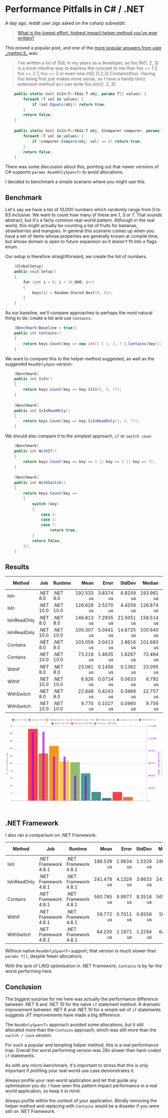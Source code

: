 # Performance Pitfalls in C# / .NET

A day ago, reddit user zigs asked on the csharp subreddit:

> [What is the lowest effort, highest impact helper method you've ever written?](https://np.reddit.com/r/csharp/comments/1mkrlcc/what_is_the_lowest_effort_highest_impact_helper/)


This proved a popular post, and one of the [more popular answers from user \_mattmc3\_](https://np.reddit.com/r/csharp/comments/1mkrlcc/what_is_the_lowest_effort_highest_impact_helper/n7kuuii/) was:

> I've written a lot of SQL in my years as a developer, so foo IN(1, 2, 3) is a more intuitive way to express the concept to me than foo == 1 || foo == 2 || foo == 3 or even new int[] {1,2,3}.Contains(foo). Having foo being first just makes more sense, so I have a handy IsIn() extension method so I can write foo.IsIn(1, 2, 3):

``` csharp
    public static bool IsIn<T>(this T obj, params T[] values) {
        foreach (T val in values) {
            if (val.Equals(obj)) return true;
        }
        return false;
    }

    public static bool IsIn<T>(this T obj, IComparer comparer, params T[] values) {
        foreach (T val in values) {
            if (comparer.Compare(obj, val) == 0) return true;
        }
        return false;
    }
```

There was some discussion about this, pointing out that newer versions of C# supports `params ReadOnlySpan<T>` to avoid allocations.

I decided to benchmark a simple scenario where you might use this.

## Benchmark

Let's say we have a list of 10,000 numbers which randomly range from 0 to 63 inclusive. We want to count how many of these are 1, 3 or 7.  That sounds abstract, but it's a fairly common real-world pattern. Although in the real world, this might actually be counting a list of fruits for bananas, strawberries and mangoes. In general this scenario comes up when you have a set of items whose properties are generally known at compile time, but whose domain is open to future expansion so it doesn't fit into a flags enum.

Our setup is therefore straightforward, we create the list of numbers.

```csharp
    [GlobalSetup]
    public void Setup()
    {
        for (int i = 0; i < 10_000; i++)
        {
            keys[i] = Random.Shared.Next(0, 63);
        }
    }
```

As our baseline, we'll compare approaches to perhaps the most natural thing to do: create a list and use `Contains`:

```csharp
    [Benchmark(Baseline = true)]
    public int Contains()
    {
        return keys.Count(key => new int[] { 1, 3, 7 }.Contains(key));
    }
```

We want to compare this to the helper method suggested, as well as the suggested `ReadOnlySpan` version:

```csharp
    [Benchmark]
    public int IsIn()
    {
        return keys.Count(key => key.IsIn(1, 3, 7));
    }

    [Benchmark]
    public int IsInReadOnly()
    {
        return keys.Count(key => key.IsInReadOnly(1, 3, 7));
    }
```

We should also compare it to the simplest approach, `if` or `switch case`:

```csharp
    [Benchmark]
    public int WithIf()
    {
        return keys.Count(key => key == 1 || key == 3 || key == 7);
    }

    [Benchmark]
    public int WithSwitch()
    {
        return keys.Count(key =>
        {
            switch (key)
            {
                case 1:
                case 3:
                case 7:
                    return true;
            }
            return false;
        });
    }
```

## Results

| Method       | Job        | Runtime    | Mean       | Error     | StdDev     | Median     | Ratio | RatioSD | Gen0     | Allocated | Alloc Ratio |
|------------- |----------- |----------- |-----------:|----------:|-----------:|-----------:|------:|--------:|---------:|----------:|------------:|
| IsIn         | .NET 8.0   | .NET 8.0   | 192.533 us | 3.8374 us |  6.8209 us | 193.961 us |  1.87 |    0.08 | 132.3242 | 1107792 B |       2.769 |
| IsIn         | .NET 10.0  | .NET 10.0  | 126.626 us | 2.5270 us |  4.4259 us | 126.874 us |  1.23 |    0.05 | 132.5684 | 1109488 B |       2.773 |
| IsInReadOnly | .NET 8.0   | .NET 8.0   | 146.813 us | 7.2935 us | 21.5051 us | 158.514 us |  1.43 |    0.21 |  84.7168 |  708872 B |       1.772 |
| IsInReadOnly | .NET 10.0  | .NET 10.0  | 105.307 us | 5.0441 us | 14.8725 us | 100.645 us |  1.02 |    0.15 |  84.7168 |  708696 B |       1.772 |
| Contains     | .NET 8.0   | .NET 8.0   | 103.059 us | 2.0413 us |  2.8616 us | 101.683 us |  1.00 |    0.04 |  47.7295 |  400032 B |       1.000 |
| Contains     | .NET 10.0  | .NET 10.0  |  73.218 us | 1.4635 us |  1.6267 us |  72.464 us |  0.71 |    0.02 |  47.7295 |  400000 B |       1.000 |
| WithIf       | .NET 8.0   | .NET 8.0   |  23.081 us | 0.1456 us |  0.1362 us |  23.095 us |  0.22 |    0.01 |        - |      32 B |       0.000 |
| WithIf       | .NET 10.0  | .NET 10.0  |   6.826 us | 0.0714 us |  0.0633 us |   6.792 us |  0.07 |    0.00 |        - |         - |       0.000 |
| WithSwitch   | .NET 8.0   | .NET 8.0   |  22.848 us | 0.4243 us |  0.3969 us |  22.757 us |  0.22 |    0.01 |        - |      32 B |       0.000 |
| WithSwitch   | .NET 10.0  | .NET 10.0  |   9.770 us | 0.1027 us |  0.0960 us |   9.756 us |  0.09 |    0.00 |        - |         - |       0.000 |

![Benchmark results graph](/assets/img/1benchmark.png "Lower is better")

## .NET Framework

I also ran a comparison on .NET Framework:

| Method       | Job                  | Runtime              | Mean       | Error     | StdDev     | Median     | Ratio | RatioSD | Gen0     | Allocated | Alloc Ratio |
|------------- |--------------------- |--------------------- |-----------:|----------:|-----------:|-----------:|------:|--------:|---------:|----------:|------------:|
| IsIn         | .NET Framework 4.8.1 | .NET Framework 4.8.1 | 186.539 us | 1.9634 us |  1.5329 us | 186.937 us |  1.75 |    0.07 | 176.5137 | 1111075 B |       2.777 |
| IsInReadOnly | .NET Framework 4.8.1 | .NET Framework 4.8.1 | 241.478 us | 4.1324 us |  3.6633 us | 242.215 us |  2.27 |    0.09 | 112.7930 |  709897 B |       1.775 |
| Contains     | .NET Framework 4.8.1 | .NET Framework 4.8.1 | 560.785 us | 9.9977 us |  9.3518 us | 565.321 us |  5.26 |    0.21 |  63.4766 |  401204 B |       1.003 |
| WithIf       | .NET Framework 4.8.1 | .NET Framework 4.8.1 |  59.772 us | 0.7011 us |  0.6558 us |  59.798 us |  0.56 |    0.02 |        - |      31 B |       0.000 |
| WithSwitch   | .NET Framework 4.8.1 | .NET Framework 4.8.1 |  64.200 us | 1.1971 us |  1.2294 us |  64.313 us |  0.60 |    0.03 |        - |      31 B |       0.000 |

Without native `ReadOnlySpan<T>` support, that version is much slower than `params T[]`, despite fewer allocations.

With the lack of LINQ optimisation in .NET Framework, `Contains` is by far the worst performing here.


## Conclusion

The biggest surprise for me here was actually the performance difference between .NET 8 and .NET 10 for the naive `if` statement method. A dramatic improvement between .NET 8 and .NET 10 for a simple set of `if` statements suggests JIT improvements have made a big difference.

The `ReadOnlySpan<T>` approach avoided some allocations, but it still allocated more than the `Contains` approach, which was still more than the `switch / case` version.

For such a popular and tempting helper method, this is a real performance trap. Overall the worst performing version was 28x slower than hard-coded `if` statements.

As with any micro-benchmark, it's important to stress that this is only important if profiling your real-world use case demonstrates it. 

Always profile your real-world application and let that guide any optimisation you do. I have seen this pattern impact performance in a real world application, so keep it in mind.

Always profile within the context of your application. Blindly removing the helper method and replacing with `Contains` would be a disaster if you were still on .NET Framework.

